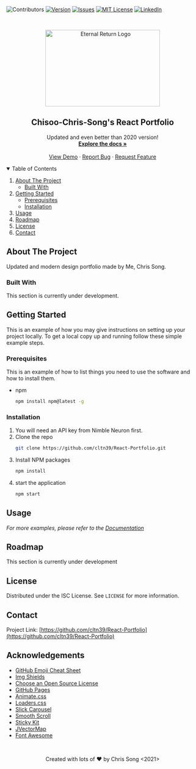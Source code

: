 <!-- PROJECT SHIELDS -->
<!-- https://www.markdownguide.org/basic-syntax/#reference-style-links-->
![Contributors][language-shield]
[![Version][version-shield]][version-url]
[![Issues][issues-shield]][issues-url]
[![MIT License][license-shield]][license-url]
[![LinkedIn][linkedin-shield]][linkedin-url]



<!-- PROJECT LOGO -->
<br />
<p align="center">
  <a href="https://github.com/cltn39/React-Portfolio">
    <img src="https://upload.wikimedia.org/wikipedia/commons/thumb/a/a7/React-icon.svg/1280px-React-icon.svg.png" alt="Eternal Return Logo" width="300" height="200">
  </a>

  <h2 align="center">Chisoo-Chris-Song's React Portfolio</h2>

  <p align="center">
    Updated and even better than 2020 version!
    <br />
    <a href="https://github.com/cltn39/React-Portfolio/README.md"><strong>Explore the docs »</strong></a>
    <br />
    <br />
    <a href="https://github.com/cltn39/React-Portfolio">View Demo</a>
    ·
    <a href="https://github.com/cltn39/React-Portfolio">Report Bug</a>
    ·
    <a href="https://github.com/cltn39/React-Portfolio">Request Feature</a>
  </p>
</p>



<!-- TABLE OF CONTENTS -->
<details open="open">
  <summary>Table of Contents</summary>
  <ol>
    <li>
      <a href="#about-the-project">About The Project</a>
      <ul>
        <li><a href="#built-with">Built With</a></li>
      </ul>
    </li>
    <li>
      <a href="#getting-started">Getting Started</a>
      <ul>
        <li><a href="#prerequisites">Prerequisites</a></li>
        <li><a href="#installation">Installation</a></li>
      </ul>
    </li>
    <li><a href="#usage">Usage</a></li>
    <li><a href="#roadmap">Roadmap</a></li>
    <li><a href="#license">License</a></li>
    <li><a href="#contact">Contact</a></li>
  </ol>
</details>



<!-- ABOUT THE PROJECT -->
## About The Project

Updated and modern design portfolio made by Me, Chris Song.


### Built With

This section is currently under development.
<!-- * [Bootstrap](https://getbootstrap.com)
* [JQuery](https://jquery.com)
* [React](https://react.com) -->



<!-- GETTING STARTED -->
## Getting Started

This is an example of how you may give instructions on setting up your project locally.
To get a local copy up and running follow these simple example steps.

### Prerequisites

This is an example of how to list things you need to use the software and how to install them.
* npm
  ```sh
  npm install npm@latest -g
  ```

### Installation

1. You will need an API key from Nimble Neuron first.
2. Clone the repo
   ```sh
   git clone https://github.com/cltn39/React-Portfolio.git
   ```
3. Install NPM packages
   ```sh
   npm install
   ```
4. start the application
   ```sh
   npm start
   ```



<!-- USAGE EXAMPLES -->
## Usage


_For more examples, please refer to the [Documentation](https://example.com)_



<!-- ROADMAP -->
## Roadmap

This section is currently under development
<!-- See the [open issues](link) for a list of proposed features (and known issues). -->


<!-- LICENSE -->
## License

Distributed under the ISC License. See `LICENSE` for more information.



<!-- CONTACT -->
## Contact

Project Link: [https://github.com/cltn39/React-Portfolio](https://github.com/cltn39/React-Portfolio)



<!-- ACKNOWLEDGEMENTS -->
## Acknowledgements
* [GitHub Emoji Cheat Sheet](https://www.webpagefx.com/tools/emoji-cheat-sheet)
* [Img Shields](https://shields.io)
* [Choose an Open Source License](https://choosealicense.com)
* [GitHub Pages](https://pages.github.com)
* [Animate.css](https://daneden.github.io/animate.css)
* [Loaders.css](https://connoratherton.com/loaders)
* [Slick Carousel](https://kenwheeler.github.io/slick)
* [Smooth Scroll](https://github.com/cferdinandi/smooth-scroll)
* [Sticky Kit](http://leafo.net/sticky-kit)
* [JVectorMap](http://jvectormap.com)
* [Font Awesome](https://fontawesome.com)





<!-- MARKDOWN LINKS & IMAGES -->
[language-shield]: https://img.shields.io/github/languages/top/cltn39/React-Portfolio?color=red&style=for-the-badge
[version-shield]: https://img.shields.io/github/package-json/v/cltn39/React-Portfolio?style=for-the-badge
[version-url]: https://github.com/othneildrew/Best-README-Template/network/members
[issues-shield]: https://img.shields.io/github/issues-closed/cltn39/React-Portfolio?color=yellow&style=for-the-badge
[issues-url]: https://github.com/cltn39/React-Portfolio/issues
[license-shield]: https://img.shields.io/github/license/cltn39/React-Portfolio?style=for-the-badge
[license-url]: https://github.com/cltn39/React-Portfolio/blob/master/LICENSE.txt
[linkedin-shield]: https://img.shields.io/badge/-LinkedIn-black.svg?style=for-the-badge&logo=linkedin&colorB=555
[linkedin-url]: https://www.linkedin.com/in/webdev-chisoo-chris-song/
[product-screenshot]: images/screenshot.png

<br />
  <p align="center">Created with lots of ❤️ by Chris Song <2021> </p>
</p>